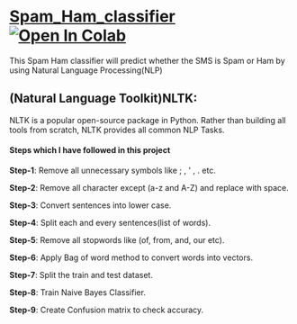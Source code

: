 # [Spam_Ham_classifier](https://github.com/Jagritimaurya82/Spam_Ham_classifier/blob/main/Spam-Ham_Classifier.ipynb) [![Open In Colab](https://colab.research.google.com/assets/colab-badge.svg)](https://colab.research.google.com/github/Jagritimaurya82/Spam_Ham_classifier/blob/main/Spam-Ham_Classifier.ipynb)
This Spam Ham classifier will predict whether the SMS is Spam or Ham by using Natural Language Processing(NLP)
## (Natural Language Toolkit)NLTK: 
NLTK is a popular open-source package in Python. Rather than building all tools from scratch, NLTK provides all common NLP Tasks.
#### Steps which I have followed in this project

**Step-1**: Remove all unnecessary symbols like ; , ' , . etc.

**Step-2**: Remove all character except (a-z and A-Z) and replace with space.

**Step-3**: Convert sentences into lower case.

**Step-4**: Split each and every sentences(list of words).

**Step-5**: Remove all stopwords like (of, from, and, our etc).

**Step-6**: Apply Bag of word method to convert words into vectors.

**Step-7**: Split the train and test dataset.

**Step-8**: Train Naive Bayes Classifier.

**Step-9**: Create Confusion matrix to check accuracy.
